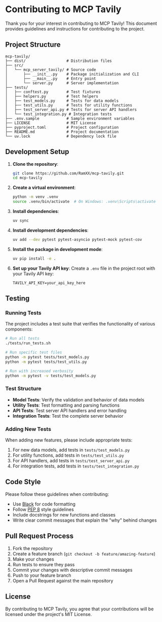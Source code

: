 # Contributing to MCP Tavily

Thank you for your interest in contributing to MCP Tavily! This document provides guidelines and instructions for contributing to the project.

## Project Structure

```
mcp-tavily/
├── dist/                  # Distribution files
├── src/
│   └── mcp_server_tavily/ # Source code
│       ├── __init__.py    # Package initialization and CLI
│       ├── __main__.py    # Entry point
│       └── server.py      # Server implementation
├── tests/
│   ├── conftest.py        # Test fixtures
│   ├── helpers.py         # Test helpers
│   ├── test_models.py     # Tests for data models
│   ├── test_utils.py      # Tests for utility functions
│   ├── test_server_api.py # Tests for server API handlers
│   └── test_integration.py # Integration tests
├── .env.sample            # Sample environment variables
├── LICENSE                # MIT License
├── pyproject.toml         # Project configuration
├── README.md              # Project documentation
└── uv.lock                # Dependency lock file
```

## Development Setup

1. **Clone the repository**:
   ```bash
   git clone https://github.com/RamXX/mcp-tavily.git
   cd mcp-tavily
   ```

2. **Create a virtual environment**:
   ```bash
   python -m venv .venv
   source .venv/bin/activate  # On Windows: .venv\Scripts\activate
   ```

3. **Install dependencies**:
   ```bash
   uv sync
   ```

4. **Install development dependencies**:
   ```bash
   uv add --dev pytest pytest-asyncio pytest-mock pytest-cov
   ```

5. **Install the package in development mode**:
   ```bash
   uv pip install -e .
   ```

6. **Set up your Tavily API key**:
   Create a `.env` file in the project root with your Tavily API key:
   ```
   TAVILY_API_KEY=your_api_key_here
   ```

## Testing

### Running Tests

The project includes a test suite that verifies the functionality of various components:

```bash
# Run all tests
./tests/run_tests.sh

# Run specific test files
python -m pytest tests/test_models.py
python -m pytest tests/test_utils.py

# Run with increased verbosity
python -m pytest -v tests/test_models.py
```

### Test Structure

- **Model Tests**: Verify the validation and behavior of data models
- **Utility Tests**: Test formatting and parsing functions
- **API Tests**: Test server API handlers and error handling
- **Integration Tests**: Test the complete server behavior

### Adding New Tests

When adding new features, please include appropriate tests:

1. For new data models, add tests in `tests/test_models.py`
2. For utility functions, add tests in `tests/test_utils.py`
3. For API handlers, add tests in `tests/test_server_api.py`
4. For integration tests, add tests in `tests/test_integration.py`

## Code Style

Please follow these guidelines when contributing:

- Use [Black](https://black.readthedocs.io/en/stable/) for code formatting
- Follow [PEP 8](https://www.python.org/dev/peps/pep-0008/) style guidelines
- Include docstrings for new functions and classes
- Write clear commit messages that explain the "why" behind changes

## Pull Request Process

1. Fork the repository
2. Create a feature branch (`git checkout -b feature/amazing-feature`)
3. Make your changes
4. Run tests to ensure they pass
5. Commit your changes with descriptive commit messages
6. Push to your feature branch
7. Open a Pull Request against the main repository

## License

By contributing to MCP Tavily, you agree that your contributions will be licensed under the project's MIT License.